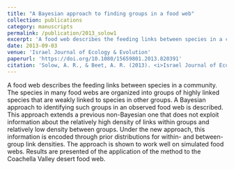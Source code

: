 ```yaml
---
title: "A Bayesian approach to finding groups in a food web"
collection: publications
category: manuscripts
permalink: /publication/2013_solow1
excerpt: 'A food web describes the feeding links between species in a community. The species in many food webs are organized into groups of highly linked species that are weakly linked to species in other groups. A Bayesian approach ...'
date: 2013-09-03
venue: 'Israel Journal of Ecology & Evolution'
paperurl: 'https://doi.org/10.1080/15659801.2013.820391'
citation: 'Solow, A. R., & Beet, A. R. (2013). <i>Israel Journal of Ecology & Evolution</i> &quot;59(1), 37–41&quot;.'
---
```


A food web describes the feeding links between species in a community. The species in many food webs are organized into groups of highly linked species that are weakly linked to species in other groups. A Bayesian approach to identifying such groups in an observed food web is described. This approach extends a previous non-Bayesian one that does not exploit information about the relatively high density of links within groups and relatively low density between groups. Under the new approach, this information is encoded through prior distributions for within- and between-group link densities. The approach is shown to work well on simulated food webs. Results are presented of the application of the method to the Coachella Valley desert food web.